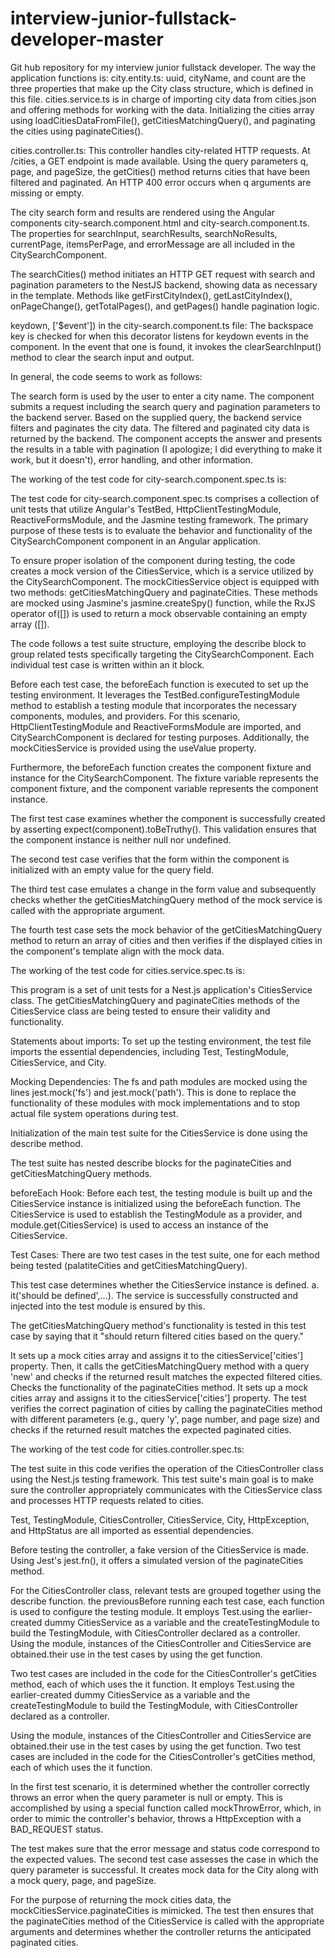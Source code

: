 # interview-junior-fullstack-developer-master
Git hub repository for my interview junior fullstack developer.
The way the application functions is:
city.entity.ts: uuid, cityName, and count are the three properties that make up the City class structure, which is defined in this file. cities.service.ts is in charge of importing city data from cities.json and offering methods for working with the data. Initializing the cities array using loadCitiesDataFromFile(), getCitiesMatchingQuery(), and paginating the cities using paginateCities().

cities.controller.ts: This controller handles city-related HTTP requests. At /cities, a GET endpoint is made available. Using the query parameters q, page, and pageSize, the getCities() method returns cities that have been filtered and paginated. An HTTP 400 error occurs when q arguments are missing or empty.

The city search form and results are rendered using the Angular components city-search.component.html and city-search.component.ts. The properties for searchInput, searchResults, searchNoResults, currentPage, itemsPerPage, and errorMessage are all included in the CitySearchComponent.

The searchCities() method initiates an HTTP GET request with search and pagination parameters to the NestJS backend, showing data as necessary in the template. Methods like getFirstCityIndex(), getLastCityIndex(), onPageChange(), getTotalPages(), and getPages() handle pagination logic.

keydown, ['$event']) in the city-search.component.ts file: The backspace key is checked for when this decorator listens for keydown events in the component. In the event that one is found, it invokes the clearSearchInput() method to clear the search input and output.


In general, the code seems to work as follows:

The search form is used by the user to enter a city name.
The component submits a request including the search query and pagination parameters to the backend server.
Based on the supplied query, the backend service filters and paginates the city data.
The filtered and paginated city data is returned by the backend.
The component accepts the answer and presents the results in a table with pagination (I apologize; I did everything to make it work, but it doesn't), error handling, and other information.



The working of the test code for city-search.component.spec.ts is:

The test code for city-search.component.spec.ts comprises a collection of unit tests that utilize Angular's TestBed, HttpClientTestingModule, ReactiveFormsModule, and the Jasmine testing framework. The primary purpose of these tests is to evaluate the behavior and functionality of the CitySearchComponent component in an Angular application.

To ensure proper isolation of the component during testing, the code creates a mock version of the CitiesService, which is a service utilized by the CitySearchComponent. The mockCitiesService object is equipped with two methods: getCitiesMatchingQuery and paginateCities. These methods are mocked using Jasmine's jasmine.createSpy() function, while the RxJS operator of([]) is used to return a mock observable containing an empty array ([]).

The code follows a test suite structure, employing the describe block to group related tests specifically targeting the CitySearchComponent. Each individual test case is written within an it block.

Before each test case, the beforeEach function is executed to set up the testing environment. It leverages the TestBed.configureTestingModule method to establish a testing module that incorporates the necessary components, modules, and providers. For this scenario, HttpClientTestingModule and ReactiveFormsModule are imported, and CitySearchComponent is declared for testing purposes. Additionally, the mockCitiesService is provided using the useValue property.

Furthermore, the beforeEach function creates the component fixture and instance for the CitySearchComponent. The fixture variable represents the component fixture, and the component variable represents the component instance.

The first test case examines whether the component is successfully created by asserting expect(component).toBeTruthy(). This validation ensures that the component instance is neither null nor undefined.

The second test case verifies that the form within the component is initialized with an empty value for the query field.

The third test case emulates a change in the form value and subsequently checks whether the getCitiesMatchingQuery method of the mock service is called with the appropriate argument.

The fourth test case sets the mock behavior of the getCitiesMatchingQuery method to return an array of cities and then verifies if the displayed cities in the component's template align with the mock data.



The working of the test code for cities.service.spec.ts is:

This program is a set of unit tests for a Nest.js application's CitiesService class. The getCitiesMatchingQuery and paginateCities methods of the CitiesService class are being tested to ensure their validity and functionality.

Statements about imports: To set up the testing environment, the test file imports the essential dependencies, including Test, TestingModule, CitiesService, and City.

Mocking Dependencies: The fs and path modules are mocked using the lines jest.mock('fs') and jest.mock('path'). This is done to replace the functionality of these modules with mock implementations and to stop actual file system operations during test.

Initialization of the main test suite for the CitiesService is done using the describe method. 

The test suite has nested describe blocks for the paginateCities and getCitiesMatchingQuery methods.


beforeEach Hook: Before each test, the testing module is built up and the CitiesService instance is initialized using the beforeEach function. The CitiesService is used to establish the TestingModule as a provider, and module.get(CitiesService) is used to access an instance of the CitiesService.

Test Cases: There are two test cases in the test suite, one for each method being tested (palatiteCities and getCitiesMatchingQuery).

This test case determines whether the CitiesService instance is defined. a. it('should be defined',...). The service is successfully constructed and injected into the test module is ensured by this.

The getCitiesMatchingQuery method's functionality is tested in this test case by saying that it "should return filtered cities based on the query." 

It sets up a mock cities array and assigns it to the citiesService['cities'] property. Then, it calls the getCitiesMatchingQuery method with a query 'new' and checks if the returned result matches the expected filtered cities. Checks the functionality of the paginateCities method. It sets up a mock cities array and assigns it to the citiesService['cities'] property. The test verifies the correct pagination of cities by calling the paginateCities method with different parameters (e.g., query 'y', page number, and page size) and checks if the returned result matches the expected paginated cities.


The working of the test code for cities.controller.spec.ts:

The test suite in this code verifies the operation of the CitiesController class using the Nest.js testing framework. This test suite's main goal is to make sure the controller appropriately communicates with the CitiesService class and processes HTTP requests related to cities.

Test, TestingModule, CitiesController, CitiesService, City, HttpException, and HttpStatus are all imported as essential dependencies.

Before testing the controller, a fake version of the CitiesService is made. Using Jest's jest.fn(), it offers a simulated version of the paginateCities method.

For the CitiesController class, relevant tests are grouped together using the describe function. the previousBefore running each test case, each function is used to configure the testing module. It employs Test.using the earlier-created dummy CitiesService as a variable and the createTestingModule to build the TestingModule, with CitiesController declared as a controller.
Using the module, instances of the CitiesController and CitiesService are obtained.their use in the test cases by using the get function.

Two test cases are included in the code for the CitiesController's getCities method, each of which uses the it function. It employs Test.using the earlier-created dummy CitiesService as a variable and the createTestingModule to build the TestingModule, with CitiesController declared as a controller. 

Using the module, instances of the CitiesController and CitiesService are obtained.their use in the test cases by using the get function. Two test cases are included in the code for the CitiesController's getCities method, each of which uses the it function.

In the first test scenario, it is determined whether the controller correctly throws an error when the query parameter is null or empty. This is accomplished by using a special function called mockThrowError, which, in order to mimic the controller's behavior, throws a HttpException with a BAD_REQUEST status. 

The test makes sure that the error message and status code correspond to the expected values. The second test case assesses the case in which the query parameter is successful. It creates mock data for the City along with a mock query, page, and pageSize.

For the purpose of returning the mock cities data, the mockCitiesService.paginateCities is mimicked. The test then ensures that the paginateCities method of the CitiesService is called with the appropriate arguments and determines whether the controller returns the anticipated paginated cities.
